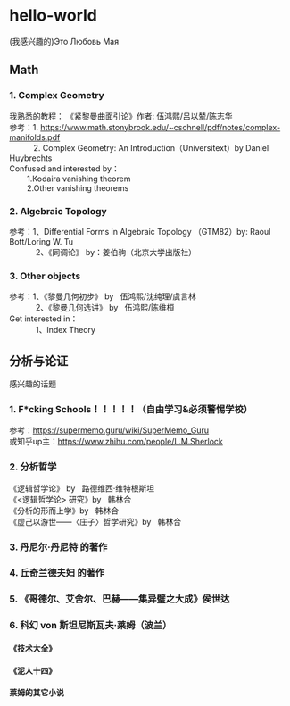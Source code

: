 # hello-world
(我感兴趣的)Это Любовь Мая
## Math
### 1. Complex Geometry
我熟悉的教程：
《紧黎曼曲面引论》作者: 伍鸿熙/吕以辇/陈志华  
参考：1. https://www.math.stonybrook.edu/~cschnell/pdf/notes/complex-manifolds.pdf  
&#160;&#160;&#160;&#160;&#160;&#160;&#160;&#160;&#160;&#160;&#160;2. Complex Geometry: An Introduction（Universitext）by Daniel Huybrechts        
Confused and interested by：  
&#160;&#160;&#160;&#160;&#160;&#160;&#160;&#160;1.Kodaira vanishing theorem  
&#160;&#160;&#160;&#160;&#160;&#160;&#160;&#160;2.Other vanishing theorems  
### 2. Algebraic Topology
参考：1、Differential Forms in Algebraic Topology （GTM82）by: Raoul Bott/Loring W. Tu   
&#160;&#160;&#160;&#160;&#160;&#160;&#160;&#160;&#160;&#160;&#160;&#160;2、《同调论》 by：姜伯驹（北京大学出版社）  
### 3. Other objects
参考：1、《黎曼几何初步》 by&#160;&#160;&#160;伍鸿熙/沈纯理/虞言林  
&#160;&#160;&#160;&#160;&#160;&#160;&#160;&#160;&#160;&#160;&#160;&#160;2、《黎曼几何选讲》 by&#160;&#160;&#160;伍鸿熙/陈维桓  
Get interested in：  
&#160;&#160;&#160;&#160;&#160;&#160;&#160;&#160;&#160;&#160;&#160;&#160;1、Index Theory  
## 分析与论证
感兴趣的话题
### 1. F*cking Schools！！！！！（自由学习&必须警惕学校）
参考：https://supermemo.guru/wiki/SuperMemo_Guru  
或知乎up主：https://www.zhihu.com/people/L.M.Sherlock
### 2. 分析哲学
《逻辑哲学论》 by&#160;&#160;&#160;路德维西·维特根斯坦  
《<逻辑哲学论> 研究》by&#160;&#160;&#160;韩林合  
《分析的形而上学》by&#160;&#160;&#160;韩林合  
《虚己以游世——〈庄子〉哲学研究》by&#160;&#160;&#160;韩林合
### 3. 丹尼尔·丹尼特 的著作
### 4. 丘奇兰德夫妇 的著作
### 5. 《哥德尔、艾舍尔、巴赫——集异璧之大成》侯世达 
### 6. 科幻 von 斯坦尼斯瓦夫·莱姆（波兰）
#### 《技术大全》
#### 《泥人十四》
#### 莱姆的其它小说
